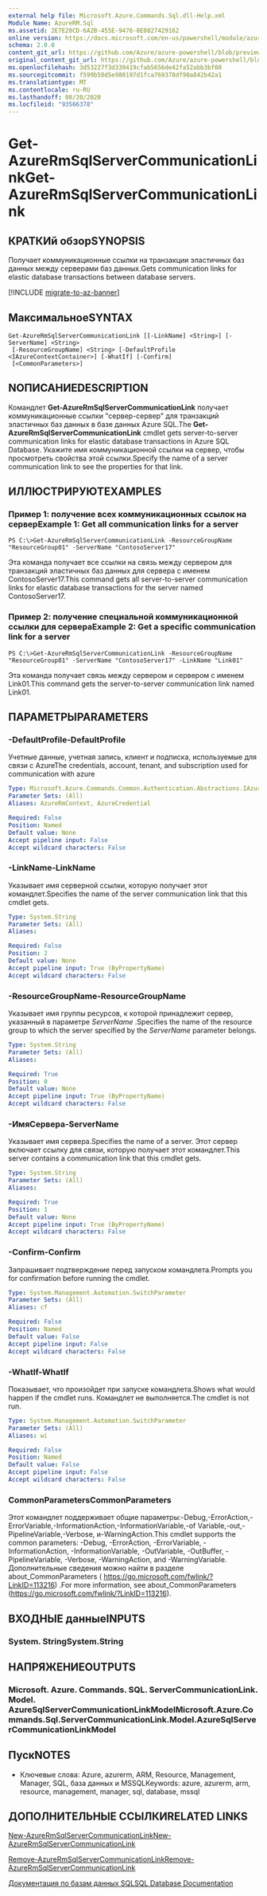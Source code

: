 ```yaml
---
external help file: Microsoft.Azure.Commands.Sql.dll-Help.xml
Module Name: AzureRM.Sql
ms.assetid: 2E7E20CD-6A2B-455E-9476-8E0827429162
online version: https://docs.microsoft.com/en-us/powershell/module/azurerm.sql/get-azurermsqlservercommunicationlink
schema: 2.0.0
content_git_url: https://github.com/Azure/azure-powershell/blob/preview/src/ResourceManager/Sql/Commands.Sql/help/Get-AzureRmSqlServerCommunicationLink.md
original_content_git_url: https://github.com/Azure/azure-powershell/blob/preview/src/ResourceManager/Sql/Commands.Sql/help/Get-AzureRmSqlServerCommunicationLink.md
ms.openlocfilehash: 3d53227f3d339419cfab5656de42fa52abb3bf08
ms.sourcegitcommit: f599b50d5e980197d1fca769378df90a842b42a1
ms.translationtype: MT
ms.contentlocale: ru-RU
ms.lasthandoff: 08/20/2020
ms.locfileid: "93566378"
---
```

# <span data-ttu-id="49435-101">Get-AzureRmSqlServerCommunicationLink</span><span class="sxs-lookup"><span data-stu-id="49435-101">Get-AzureRmSqlServerCommunicationLink</span></span>

## <span data-ttu-id="49435-102">КРАТКИй обзор</span><span class="sxs-lookup"><span data-stu-id="49435-102">SYNOPSIS</span></span>
<span data-ttu-id="49435-103">Получает коммуникационные ссылки на транзакции эластичных баз данных между серверами баз данных.</span><span class="sxs-lookup"><span data-stu-id="49435-103">Gets communication links for elastic database transactions between database servers.</span></span>

[!INCLUDE [migrate-to-az-banner](../../includes/migrate-to-az-banner.md)]

## <span data-ttu-id="49435-104">Максимальное</span><span class="sxs-lookup"><span data-stu-id="49435-104">SYNTAX</span></span>

```
Get-AzureRmSqlServerCommunicationLink [[-LinkName] <String>] [-ServerName] <String>
 [-ResourceGroupName] <String> [-DefaultProfile <IAzureContextContainer>] [-WhatIf] [-Confirm]
 [<CommonParameters>]
```

## <span data-ttu-id="49435-105">NОПИСАНИЕ</span><span class="sxs-lookup"><span data-stu-id="49435-105">DESCRIPTION</span></span>
<span data-ttu-id="49435-106">Командлет **Get-AzureRmSqlServerCommunicationLink** получает коммуникационные ссылки "сервер-сервер" для транзакций эластичных баз данных в базе данных Azure SQL.</span><span class="sxs-lookup"><span data-stu-id="49435-106">The **Get-AzureRmSqlServerCommunicationLink** cmdlet gets server-to-server communication links for elastic database transactions in Azure SQL Database.</span></span>
<span data-ttu-id="49435-107">Укажите имя коммуникационной ссылки на сервер, чтобы просмотреть свойства этой ссылки.</span><span class="sxs-lookup"><span data-stu-id="49435-107">Specify the name of a server communication link to see the properties for that link.</span></span>

## <span data-ttu-id="49435-108">ИЛЛЮСТРИРУЮТ</span><span class="sxs-lookup"><span data-stu-id="49435-108">EXAMPLES</span></span>

### <span data-ttu-id="49435-109">Пример 1: получение всех коммуникационных ссылок на сервер</span><span class="sxs-lookup"><span data-stu-id="49435-109">Example 1: Get all communication links for a server</span></span>
```
PS C:\>Get-AzureRmSqlServerCommunicationLink -ResourceGroupName "ResourceGroup01" -ServerName "ContosoServer17"
```

<span data-ttu-id="49435-110">Эта команда получает все ссылки на связь между сервером для транзакций эластичных баз данных для сервера с именем ContosoServer17.</span><span class="sxs-lookup"><span data-stu-id="49435-110">This command gets all server-to-server communication links for elastic database transactions for the server named ContosoServer17.</span></span>

### <span data-ttu-id="49435-111">Пример 2: получение специальной коммуникационной ссылки для сервера</span><span class="sxs-lookup"><span data-stu-id="49435-111">Example 2: Get a specific communication link for a server</span></span>
```
PS C:\>Get-AzureRmSqlServerCommunicationLink -ResourceGroupName "ResourceGroup01" -ServerName "ContosoServer17" -LinkName "Link01"
```

<span data-ttu-id="49435-112">Эта команда получает связь между сервером и сервером с именем Link01.</span><span class="sxs-lookup"><span data-stu-id="49435-112">This command gets the server-to-server communication link named Link01.</span></span>

## <span data-ttu-id="49435-113">ПАРАМЕТРЫ</span><span class="sxs-lookup"><span data-stu-id="49435-113">PARAMETERS</span></span>

### <span data-ttu-id="49435-114">-DefaultProfile</span><span class="sxs-lookup"><span data-stu-id="49435-114">-DefaultProfile</span></span>
<span data-ttu-id="49435-115">Учетные данные, учетная запись, клиент и подписка, используемые для связи с Azure</span><span class="sxs-lookup"><span data-stu-id="49435-115">The credentials, account, tenant, and subscription used for communication with azure</span></span>

```yaml
Type: Microsoft.Azure.Commands.Common.Authentication.Abstractions.IAzureContextContainer
Parameter Sets: (All)
Aliases: AzureRmContext, AzureCredential

Required: False
Position: Named
Default value: None
Accept pipeline input: False
Accept wildcard characters: False
```

### <span data-ttu-id="49435-116">-LinkName</span><span class="sxs-lookup"><span data-stu-id="49435-116">-LinkName</span></span>
<span data-ttu-id="49435-117">Указывает имя серверной ссылки, которую получает этот командлет.</span><span class="sxs-lookup"><span data-stu-id="49435-117">Specifies the name of the server communication link that this cmdlet gets.</span></span>

```yaml
Type: System.String
Parameter Sets: (All)
Aliases:

Required: False
Position: 2
Default value: None
Accept pipeline input: True (ByPropertyName)
Accept wildcard characters: False
```

### <span data-ttu-id="49435-118">-ResourceGroupName</span><span class="sxs-lookup"><span data-stu-id="49435-118">-ResourceGroupName</span></span>
<span data-ttu-id="49435-119">Указывает имя группы ресурсов, к которой принадлежит сервер, указанный в параметре *ServerName* .</span><span class="sxs-lookup"><span data-stu-id="49435-119">Specifies the name of the resource group to which the server specified by the *ServerName* parameter belongs.</span></span>

```yaml
Type: System.String
Parameter Sets: (All)
Aliases:

Required: True
Position: 0
Default value: None
Accept pipeline input: True (ByPropertyName)
Accept wildcard characters: False
```

### <span data-ttu-id="49435-120">-ИмяСервера</span><span class="sxs-lookup"><span data-stu-id="49435-120">-ServerName</span></span>
<span data-ttu-id="49435-121">Указывает имя сервера.</span><span class="sxs-lookup"><span data-stu-id="49435-121">Specifies the name of a server.</span></span>
<span data-ttu-id="49435-122">Этот сервер включает ссылку для связи, которую получает этот командлет.</span><span class="sxs-lookup"><span data-stu-id="49435-122">This server contains a communication link that this cmdlet gets.</span></span>

```yaml
Type: System.String
Parameter Sets: (All)
Aliases:

Required: True
Position: 1
Default value: None
Accept pipeline input: True (ByPropertyName)
Accept wildcard characters: False
```

### <span data-ttu-id="49435-123">-Confirm</span><span class="sxs-lookup"><span data-stu-id="49435-123">-Confirm</span></span>
<span data-ttu-id="49435-124">Запрашивает подтверждение перед запуском командлета.</span><span class="sxs-lookup"><span data-stu-id="49435-124">Prompts you for confirmation before running the cmdlet.</span></span>

```yaml
Type: System.Management.Automation.SwitchParameter
Parameter Sets: (All)
Aliases: cf

Required: False
Position: Named
Default value: False
Accept pipeline input: False
Accept wildcard characters: False
```

### <span data-ttu-id="49435-125">-WhatIf</span><span class="sxs-lookup"><span data-stu-id="49435-125">-WhatIf</span></span>
<span data-ttu-id="49435-126">Показывает, что произойдет при запуске командлета.</span><span class="sxs-lookup"><span data-stu-id="49435-126">Shows what would happen if the cmdlet runs.</span></span>
<span data-ttu-id="49435-127">Командлет не выполняется.</span><span class="sxs-lookup"><span data-stu-id="49435-127">The cmdlet is not run.</span></span>

```yaml
Type: System.Management.Automation.SwitchParameter
Parameter Sets: (All)
Aliases: wi

Required: False
Position: Named
Default value: False
Accept pipeline input: False
Accept wildcard characters: False
```

### <span data-ttu-id="49435-128">CommonParameters</span><span class="sxs-lookup"><span data-stu-id="49435-128">CommonParameters</span></span>
<span data-ttu-id="49435-129">Этот командлет поддерживает общие параметры:-Debug,-ErrorAction,-ErrorVariable,-InformationAction,-InformationVariable,-of Variable,-out,-PipelineVariable,-Verbose, и-WarningAction.</span><span class="sxs-lookup"><span data-stu-id="49435-129">This cmdlet supports the common parameters: -Debug, -ErrorAction, -ErrorVariable, -InformationAction, -InformationVariable, -OutVariable, -OutBuffer, -PipelineVariable, -Verbose, -WarningAction, and -WarningVariable.</span></span> <span data-ttu-id="49435-130">Дополнительные сведения можно найти в разделе about_CommonParameters ( https://go.microsoft.com/fwlink/?LinkID=113216) .</span><span class="sxs-lookup"><span data-stu-id="49435-130">For more information, see about_CommonParameters (https://go.microsoft.com/fwlink/?LinkID=113216).</span></span>

## <span data-ttu-id="49435-131">ВХОДНЫЕ данные</span><span class="sxs-lookup"><span data-stu-id="49435-131">INPUTS</span></span>

### <span data-ttu-id="49435-132">System. String</span><span class="sxs-lookup"><span data-stu-id="49435-132">System.String</span></span>

## <span data-ttu-id="49435-133">НАПРЯЖЕНИЕ</span><span class="sxs-lookup"><span data-stu-id="49435-133">OUTPUTS</span></span>

### <span data-ttu-id="49435-134">Microsoft. Azure. Commands. SQL. ServerCommunicationLink. Model. AzureSqlServerCommunicationLinkModel</span><span class="sxs-lookup"><span data-stu-id="49435-134">Microsoft.Azure.Commands.Sql.ServerCommunicationLink.Model.AzureSqlServerCommunicationLinkModel</span></span>

## <span data-ttu-id="49435-135">Пуск</span><span class="sxs-lookup"><span data-stu-id="49435-135">NOTES</span></span>
* <span data-ttu-id="49435-136">Ключевые слова: Azure, azurerm, ARM, Resource, Management, Manager, SQL, база данных и MSSQL</span><span class="sxs-lookup"><span data-stu-id="49435-136">Keywords: azure, azurerm, arm, resource, management, manager, sql, database, mssql</span></span>

## <span data-ttu-id="49435-137">ДОПОЛНИТЕЛЬНЫЕ ССЫЛКИ</span><span class="sxs-lookup"><span data-stu-id="49435-137">RELATED LINKS</span></span>

[<span data-ttu-id="49435-138">New-AzureRmSqlServerCommunicationLink</span><span class="sxs-lookup"><span data-stu-id="49435-138">New-AzureRmSqlServerCommunicationLink</span></span>](./New-AzureRmSqlServerCommunicationLink.md)

[<span data-ttu-id="49435-139">Remove-AzureRmSqlServerCommunicationLink</span><span class="sxs-lookup"><span data-stu-id="49435-139">Remove-AzureRmSqlServerCommunicationLink</span></span>](./Remove-AzureRmSqlServerCommunicationLink.md)

[<span data-ttu-id="49435-140">Документация по базам данных SQL</span><span class="sxs-lookup"><span data-stu-id="49435-140">SQL Database Documentation</span></span>](https://docs.microsoft.com/azure/sql-database/)
